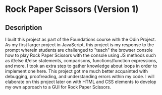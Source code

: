 # Rock Paper Scissors (Version 1)

## Description

I built this project as part of the Foundations course with the Odin Project. As my first larger project in JavaScript, this project is my response to the prompt wherein students are challenged to "teach" the browser console how to play Rock Paper Scissors with the console using JS methods such as if/else if/else statements, comparisons, functions/function expressions, and more. I took an extra step to gather knowledge about loops in order to implement one here. This project got me much better acquainted with debugging, proofreading, and understanding errors within my code. I will elaborate on this project later on with HTML and CSS elements to develop my own approach to a GUI for Rock Paper Scissors.
